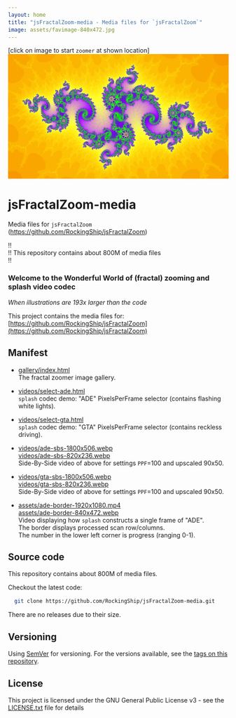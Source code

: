 ```yaml
---
layout: home
title: "jsFractalZoom-media - Media files for `jsFractalZoom`"
image: assets/favimage-840x472.jpg
---
```


\[click on image to start `zoomer` at shown location\]  
[![favimage](assets/favimage-840x472.jpg)](https://rockingship.github.io/jsFractalZoom?x=-0.8665722560433728&y=0.2308933773688535&r=3.021785750590329e-7&a=0&density=0.0362&iter=10080&theme=6&seed=2140484823)

# jsFractalZoom-media

Media files for `jsFractalZoom` (https://github.com/RockingShip/jsFractalZoom)

!!  
!! This repository contains about 800M of media files  
!!

### Welcome to the Wonderful World of (fractal) zooming and splash video codec

*When illustrations are 193x larger than the code*

This project contains the media files for: [https://github.com/RockingShip/jsFractalZoom](https://github.com/RockingShip/jsFractalZoom)

## Manifest

  - [gallery/index.html](https://rockingship.github.io/jsFractalZoom-media/gallery/index.html)  
    The fractal zoomer image gallery.

  - [videos/select-ade.html](https://rockingship.github.io/jsFractalZoom-media/videos/select-ade.html)  
    `splash` codec demo: "ADE" PixelsPerFrame selector (contains flashing white lights).

  - [videos/select-gta.html](https://rockingship.github.io/jsFractalZoom-media/videos/select-gta.html)  
    `splash` codec demo: "GTA" PixelsPerFrame selector (contains reckless driving).

  - [videos/ade-sbs-1800x506.webp](https://rockingship.github.io/jsFractalZoom-media/videos/ade-sbs-1800x506.webp)  
    [videos/ade-sbs-820x236.webp](https://rockingship.github.io/jsFractalZoom-media/videos/ade-sbs-820x236.webp)  
    Side-By-Side video of above for settings `PPF`=100 and upscaled 90x50.

  - [videos/gta-sbs-1800x506.webp](https://rockingship.github.io/jsFractalZoom-media/videos/gta-sbs-1800x506.webp)  
    [videos/gta-sbs-820x236.webp](https://rockingship.github.io/jsFractalZoom-media/videos/gta-sbs-820x236.webp)  
    Side-By-Side video of above for settings `PPF`=100 and upscaled 90x50.

  - [assets/ade-border-1920x1080.mp4](https://rockingship.github.io/jsFractalZoom-media/assets/ade-border-1920x1080.mp4)  
    [assets/ade-border-840x472.webp](https://rockingship.github.io/jsFractalZoom-media/assets/ade-border-840x472.webp)  
    Video displaying how `splash` constructs a single frame of "ADE".  
    The border displays processed scan row/columns.  
    The number in the lower left corner is progress (ranging 0-1).  

## Source code

This repository contains about 800M of media files.

Checkout the latest code:

```sh
  git clone https://github.com/RockingShip/jsFractalZoom-media.git
```

There are no releases due to their size.

## Versioning

Using [SemVer](http://semver.org/) for versioning. For the versions available, see the [tags on this repository](https://github.com/RockingShip/jsFractalZoom-media/tags).

## License

This project is licensed under the GNU General Public License v3 - see the [LICENSE.txt](LICENSE.txt) file for details

